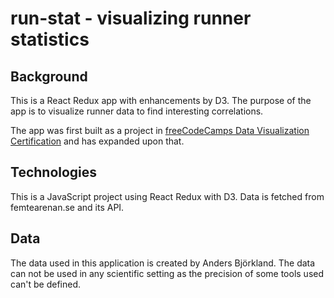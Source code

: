 # run-stat - visualizing runner statistics

## Background
This is a React Redux app with enhancements by D3. The purpose of the app is to visualize runner data to find interesting correlations.

The app was first built as a project in [freeCodeCamps Data Visualization Certification](https://www.freecodecamp.org/learn) and has expanded upon that.

## Technologies
This is a JavaScript project using React Redux with D3. Data is fetched from femtearenan.se and its API.

## Data
The data used in this application is created by Anders Björkland. The data can not be used in any scientific setting as the precision of some tools used can't be defined.